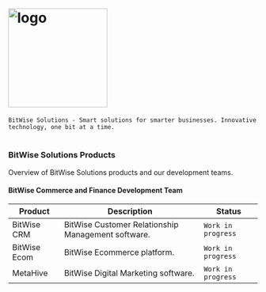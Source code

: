 # <img width="200" alt="logo" src="https://user-images.githubusercontent.com/47791892/221034344-109351d0-1e1a-4e59-befd-01fa57590e61.png">

```
BitWise Solutions - Smart solutions for smarter businesses. Innovative technology, one bit at a time.
```

#

### BitWise Solutions Products
Overview of BitWise Solutions products and our development teams.

#### BitWise Commerce and Finance Development Team

| Product  | Description | Status |
| -------- | ----------- |------- |
| BitWise CRM | BitWise Customer Relationship Management software. | `Work in progress` |
| BitWise Ecom | BitWise Ecommerce platform. | `Work in progress` |
| MetaHive | BitWise Digital Marketing software. | `Work in progress` |
